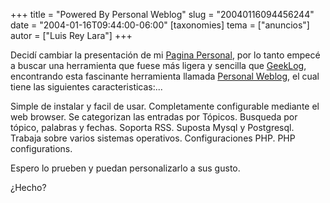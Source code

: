 +++
title = "Powered By Personal Weblog"
slug = "20040116094456244"
date = "2004-01-16T09:44:00-06:00"
[taxonomies]
tema = ["anuncios"]
autor = ["Luis Rey Lara"]
+++

Decidí cambiar la presentación de mi [Pagina
Personal](http://luisrey.red-libre.org), por lo tanto empecé a buscar
una herramienta que fuese más ligera y sencilla que
[GeekLog](http://www.geeklog.net), encontrando esta fascinante
herramienta llamada [Personal
Weblog](http://www.kyne.com.au/~mark/software/weblog.php), el cual tiene
las siguientes caracteristicas:...

<!-- more -->
Simple de instalar y facil de usar.
Completamente configurable mediante el web browser.
Se categorizan las entradas por Tópicos.
Busqueda por tópico, palabras y fechas.
Soporta RSS.
Suposta Mysql y Postgresql.
Trabaja sobre varios sistemas operativos.
Configuraciones PHP.
PHP configurations.

Espero lo prueben y puedan personalizarlo a sus gusto.

¿Hecho?

